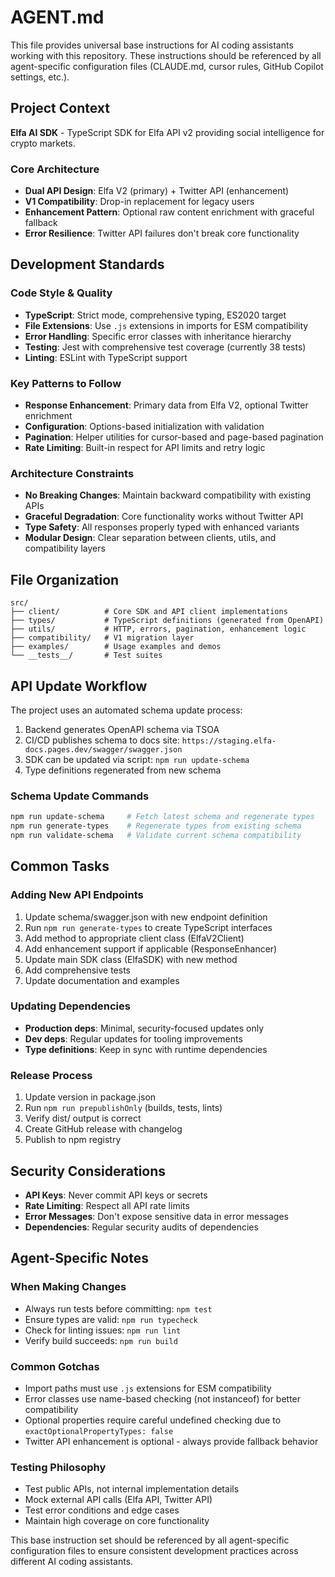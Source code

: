 # AGENT.md

This file provides universal base instructions for AI coding assistants working with this repository. These instructions should be referenced by all agent-specific configuration files (CLAUDE.md, cursor rules, GitHub Copilot settings, etc.).

## Project Context

**Elfa AI SDK** - TypeScript SDK for Elfa API v2 providing social intelligence for crypto markets.

### Core Architecture
- **Dual API Design**: Elfa V2 (primary) + Twitter API (enhancement)
- **V1 Compatibility**: Drop-in replacement for legacy users
- **Enhancement Pattern**: Optional raw content enrichment with graceful fallback
- **Error Resilience**: Twitter API failures don't break core functionality

## Development Standards

### Code Style & Quality
- **TypeScript**: Strict mode, comprehensive typing, ES2020 target
- **File Extensions**: Use `.js` extensions in imports for ESM compatibility
- **Error Handling**: Specific error classes with inheritance hierarchy
- **Testing**: Jest with comprehensive test coverage (currently 38 tests)
- **Linting**: ESLint with TypeScript support

### Key Patterns to Follow
- **Response Enhancement**: Primary data from Elfa V2, optional Twitter enrichment
- **Configuration**: Options-based initialization with validation
- **Pagination**: Helper utilities for cursor-based and page-based pagination
- **Rate Limiting**: Built-in respect for API limits and retry logic

### Architecture Constraints
- **No Breaking Changes**: Maintain backward compatibility with existing APIs
- **Graceful Degradation**: Core functionality works without Twitter API
- **Type Safety**: All responses properly typed with enhanced variants
- **Modular Design**: Clear separation between clients, utils, and compatibility layers

## File Organization

```
src/
├── client/          # Core SDK and API client implementations
├── types/           # TypeScript definitions (generated from OpenAPI)
├── utils/           # HTTP, errors, pagination, enhancement logic  
├── compatibility/   # V1 migration layer
├── examples/        # Usage examples and demos
└── __tests__/       # Test suites
```

## API Update Workflow

The project uses an automated schema update process:
1. Backend generates OpenAPI schema via TSOA
2. CI/CD publishes schema to docs site: `https://staging.elfa-docs.pages.dev/swagger/swagger.json`
3. SDK can be updated via script: `npm run update-schema`
4. Type definitions regenerated from new schema

### Schema Update Commands
```bash
npm run update-schema     # Fetch latest schema and regenerate types
npm run generate-types    # Regenerate types from existing schema
npm run validate-schema   # Validate current schema compatibility
```

## Common Tasks

### Adding New API Endpoints
1. Update schema/swagger.json with new endpoint definition
2. Run `npm run generate-types` to create TypeScript interfaces
3. Add method to appropriate client class (ElfaV2Client)
4. Add enhancement support if applicable (ResponseEnhancer)
5. Update main SDK class (ElfaSDK) with new method
6. Add comprehensive tests
7. Update documentation and examples

### Updating Dependencies
- **Production deps**: Minimal, security-focused updates only
- **Dev deps**: Regular updates for tooling improvements
- **Type definitions**: Keep in sync with runtime dependencies

### Release Process
1. Update version in package.json
2. Run `npm run prepublishOnly` (builds, tests, lints)
3. Verify dist/ output is correct
4. Create GitHub release with changelog
5. Publish to npm registry

## Security Considerations
- **API Keys**: Never commit API keys or secrets
- **Rate Limiting**: Respect all API rate limits
- **Error Messages**: Don't expose sensitive data in error messages
- **Dependencies**: Regular security audits of dependencies

## Agent-Specific Notes

### When Making Changes
- Always run tests before committing: `npm test`
- Ensure types are valid: `npm run typecheck`
- Check for linting issues: `npm run lint`
- Verify build succeeds: `npm run build`

### Common Gotchas
- Import paths must use `.js` extensions for ESM compatibility
- Error classes use name-based checking (not instanceof) for better compatibility
- Optional properties require careful undefined checking due to `exactOptionalPropertyTypes: false`
- Twitter API enhancement is optional - always provide fallback behavior

### Testing Philosophy
- Test public APIs, not internal implementation details
- Mock external API calls (Elfa API, Twitter API)
- Test error conditions and edge cases
- Maintain high coverage on core functionality

This base instruction set should be referenced by all agent-specific configuration files to ensure consistent development practices across different AI coding assistants.